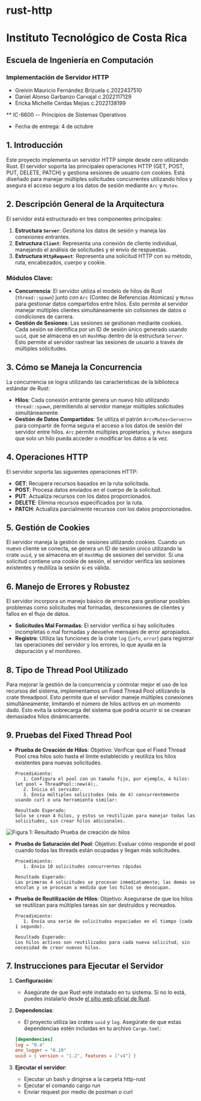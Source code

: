 # rust-http

# Instituto Tecnológico de Costa Rica
## Escuela de Ingeniería en Computación
### Implementación de Servidor HTTP

- Greivin Mauricio Fernández Brizuela c.2022437510
- Daniel Alonso Garbanzo Carvajal c.2022117129
- Ericka Michelle Cerdas Mejias c.2022138199

** IC-6600 -- Principios de Sistemas Operativos
* Fecha de entrega: 4 de octubre

## 1. Introducción

Este proyecto implementa un servidor HTTP simple desde cero utilizando Rust. El servidor soporta las principales operaciones HTTP (GET, POST, PUT, DELETE, PATCH) y gestiona sesiones de usuario con cookies. Está diseñado para manejar múltiples solicitudes concurrentes utilizando hilos y asegura el acceso seguro a los datos de sesión mediante `Arc` y `Mutex`.

## 2. Descripción General de la Arquitectura

El servidor está estructurado en tres componentes principales:

1. **Estructura `Server`**: Gestiona los datos de sesión y maneja las conexiones entrantes.
2. **Estructura `Client`**: Representa una conexión de cliente individual, manejando el análisis de solicitudes y el envío de respuestas.
3. **Estructura `HttpRequest`**: Representa una solicitud HTTP con su método, ruta, encabezados, cuerpo y cookie.

### Módulos Clave:

- **Concurrencia**: El servidor utiliza el modelo de hilos de Rust (`thread::spawn`) junto con `Arc` (Conteo de Referencias Atómicas) y `Mutex` para gestionar datos compartidos entre hilos. Esto permite al servidor manejar múltiples clientes simultáneamente sin colisiones de datos o condiciones de carrera.
- **Gestión de Sesiones**: Las sesiones se gestionan mediante cookies. Cada sesión se identifica por un ID de sesión único generado usando `uuid`, que se almacena en un `HashMap` dentro de la estructura `Server`. Esto permite al servidor rastrear las sesiones de usuario a través de múltiples solicitudes.

## 3. Cómo se Maneja la Concurrencia

La concurrencia se logra utilizando las características de la biblioteca estándar de Rust:

- **Hilos**: Cada conexión entrante genera un nuevo hilo utilizando `thread::spawn`, permitiendo al servidor manejar múltiples solicitudes simultáneamente.
- **Gestión de Datos Compartidos**: Se utiliza el patrón `Arc<Mutex<Server>>` para compartir de forma segura el acceso a los datos de sesión del servidor entre hilos. `Arc` permite múltiples propietarios, y `Mutex` asegura que solo un hilo pueda acceder o modificar los datos a la vez.

## 4. Operaciones HTTP

El servidor soporta las siguientes operaciones HTTP:

- **GET**: Recupera recursos basados en la ruta solicitada.
- **POST**: Procesa datos enviados en el cuerpo de la solicitud.
- **PUT**: Actualiza recursos con los datos proporcionados.
- **DELETE**: Elimina recursos especificados por la ruta.
- **PATCH**: Actualiza parcialmente recursos con los datos proporcionados.

## 5. Gestión de Cookies

El servidor maneja la gestión de sesiones utilizando cookies. Cuando un nuevo cliente se conecta, se genera un ID de sesión único utilizando la crate `uuid`, y se almacena en el `HashMap` de sesiones del servidor. Si una solicitud contiene una cookie de sesión, el servidor verifica las sesiones existentes y reutiliza la sesión si es válida.

## 6. Manejo de Errores y Robustez

El servidor incorpora un manejo básico de errores para gestionar posibles problemas como solicitudes mal formadas, desconexiones de clientes y fallos en el flujo de datos.

- **Solicitudes Mal Formadas**: El servidor verifica si hay solicitudes incompletas o mal formadas y devuelve mensajes de error apropiados.
- **Registro**: Utiliza las funciones de la crate `log` (`info`, `error`) para registrar las operaciones del servidor y los errores, lo que ayuda en la depuración y el monitoreo.

## 8. Tipo de Thread Pool Utilizado
Para mejorar la gestión de la concurrencia y controlar mejor el uso de los recursos del sistema, implementamos un Fixed Thread Pool utilizando la crate threadpool. Esto permite que el servidor maneje múltiples conexiones simultáneamente, limitando el número de hilos activos en un momento dado. Esto evita la sobrecarga del sistema que podría ocurrir si se crearan demasiados hilos dinámicamente.

## 9. Pruebas del Fixed Thread Pool
- **Prueba de Creación de Hilos**:
      Objetivo:
      Verificar que el Fixed Thread Pool crea hilos solo hasta el límite establecido y reutiliza los hilos existentes para nuevas solicitudes.

      Procedimiento:
         1. Configura el pool con un tamaño fijo, por ejemplo, 4 hilos: let pool = ThreadPool::new(4);.
         2. Inicia el servidor.
         3. Envía múltiples solicitudes (más de 4) concurrentemente usando curl o una herramienta similar:
   
      Resultado Esperado:
      Solo se crean 4 hilos, y estos se reutilizan para manejar todas las solicitudes, sin crear hilos adicionales.
![Figura 1: Resultado Prueba de creación de hilos](/Users/eka2004/GitHub/rust-http/images/Prueba1Thread.png)
- **Prueba de Saturación del Pool**:
      Objetivo:
      Evaluar cómo responde el pool cuando todas las threads están ocupadas y llegan más solicitudes.

      Procedimiento:
         1. Envía 10 solicitudes concurrentes rápidas

      Resultado Esperado:
      Las primeras 4 solicitudes se procesan inmediatamente; las demás se encolan y se procesan a medida que los hilos se desocupan.

- **Prueba de Reutilización de Hilos**:
      Objetivo:
      Asegurarse de que los hilos se reutilizan para múltiples tareas sin ser destruidos y recreados.

      Procedimiento:
         1. Envía una serie de solicitudes espaciadas en el tiempo (cada 1 segundo).

      Resultado Esperado:
      Los hilos activos son reutilizados para cada nueva solicitud, sin necesidad de crear nuevos hilos.

## 7. Instrucciones para Ejecutar el Servidor

1. **Configuración**:
   - Asegúrate de que Rust esté instalado en tu sistema. Si no lo está, puedes instalarlo desde [el sitio web oficial de Rust](https://www.rust-lang.org/).

2. **Dependencias**:
   - El proyecto utiliza las crates `uuid` y `log`. Asegúrate de que estas dependencias estén incluidas en tu archivo `Cargo.toml`:
   ```toml
   [dependencies]
   log = "0.4"
   env_logger = "0.10"
   uuid = { version = "1.2", features = ["v4"] }

3. **Ejecutar el servidor**:
    - Ejecutar un bash y dirigirse a la carpeta http-rust
    - Ejecutar el comando cargo run
    - Enviar request por medio de postman o curl